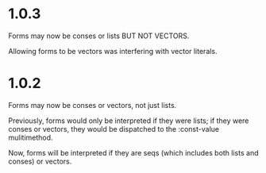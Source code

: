# 1.0.3

Forms may now be conses or lists BUT NOT VECTORS.

Allowing forms to be vectors was interfering with vector literals.

# 1.0.2

Forms may now be conses or vectors, not just lists.

Previously, forms would only be interpreted if they were lists; if
they were conses or vectors, they would be dispatched to the
:const-value mulitimethod.

Now, forms will be interpreted if they are seqs (which includes both
lists and conses) or vectors.
